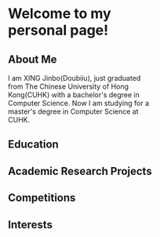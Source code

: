 # Welcome to my personal page!

## About Me

I am XING Jinbo(Doubiiu), just graduated from The Chinese University of Hong Kong(CUHK) with a bachelor's degree in Computer Science. Now I am studying for a master's degree in Computer Science at CUHK.

## Education

## Academic Research Projects

## Competitions

## Interests
<body style="width:300px;height:200px;>
    <script type="text/javascript" id="clustrmaps" src="//cdn.clustrmaps.com/map_v2.js?d=ZfjB6MUuOO69KjcqGKlnk-8ghUgF5QLSxEKP0YZjTF0&cl=ffffff&w=a"></script>
</body>